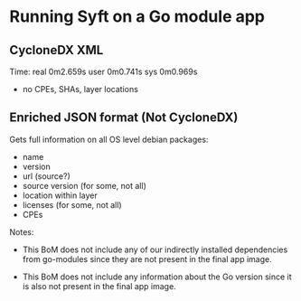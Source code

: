 # Running Syft on a Go module app

## CycloneDX XML
Time:
real    0m2.659s
user    0m0.741s
sys     0m0.969s

* no CPEs, SHAs, layer locations

## Enriched JSON format (Not CycloneDX)
Gets full information on all OS level debian packages:
* name
* version
* url (source?)
* source version (for some, not all)
* location within layer
* licenses (for some, not all)
* CPEs

Notes:

* This BoM does not include any of our indirectly installed dependencies from
  go-modules since they are not present in the final app image.

* This BoM does not include any information about the Go version since it is
  also not present in the final app image.
